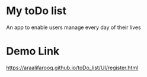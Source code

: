 # My toDo list
An app to enable users manage every day of their lives

# Demo Link
https://araalifarooq.github.io/toDo_list/UI/register.html
